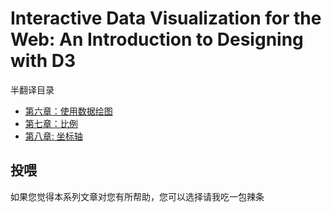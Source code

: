 # Interactive Data Visualization for the Web: An Introduction to Designing with D3

半翻译目录
  * [第六章：使用数据绘图](https://github.com/wusiquan/studyd3/blob/master/Chapter6-Drawing_with_Data.md)
  * [第七章：比例](https://github.com/wusiquan/studyd3/blob/master/Chapter7-Scales.md)
  * [第八章: 坐标轴](https://github.com/wusiquan/studyd3/blob/master/Chapter8-Axes.md)

## 投喂
如果您觉得本系列文章对您有所帮助，您可以选择请我吃一包辣条
